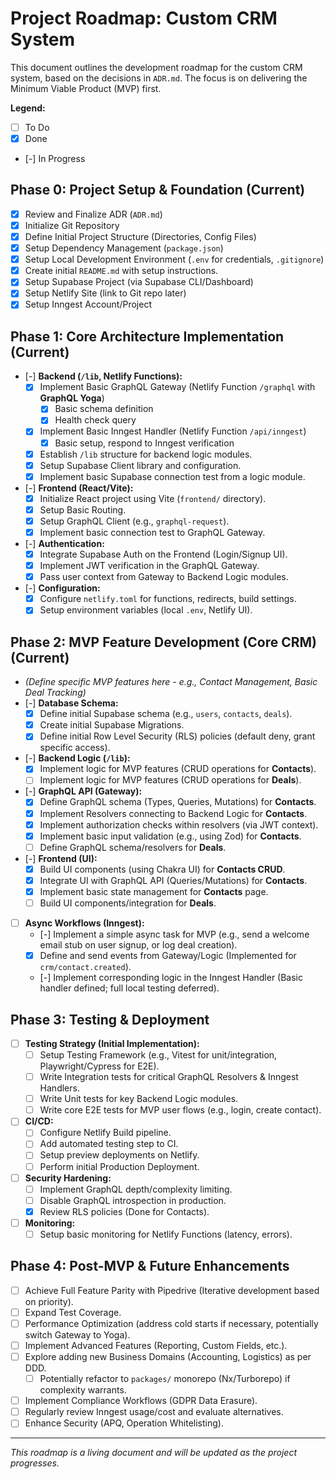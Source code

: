 # Project Roadmap: Custom CRM System

This document outlines the development roadmap for the custom CRM system, based on the decisions in `ADR.md`. The focus is on delivering the Minimum Viable Product (MVP) first.

**Legend:**
*   [ ] To Do
*   [x] Done
*   [-] In Progress

## Phase 0: Project Setup & Foundation (Current)

*   [x] Review and Finalize ADR (`ADR.md`)
*   [x] Initialize Git Repository
*   [x] Define Initial Project Structure (Directories, Config Files)
*   [x] Setup Dependency Management (`package.json`)
*   [x] Setup Local Development Environment (`.env` for credentials, `.gitignore`)
*   [x] Create initial `README.md` with setup instructions.
*   [x] Setup Supabase Project (via Supabase CLI/Dashboard)
*   [x] Setup Netlify Site (link to Git repo later)
*   [x] Setup Inngest Account/Project

## Phase 1: Core Architecture Implementation (Current)

*   [-] **Backend (`/lib`, Netlify Functions):**
    *   [x] Implement Basic GraphQL Gateway (Netlify Function `/graphql` with **GraphQL Yoga**)
        *   [x] Basic schema definition
        *   [x] Health check query
    *   [x] Implement Basic Inngest Handler (Netlify Function `/api/inngest`)
        *   [x] Basic setup, respond to Inngest verification
    *   [x] Establish `/lib` structure for backend logic modules.
    *   [x] Setup Supabase Client library and configuration.
    *   [x] Implement basic Supabase connection test from a logic module.
*   [-] **Frontend (React/Vite):**
    *   [x] Initialize React project using Vite (`frontend/` directory).
    *   [x] Setup Basic Routing.
    *   [x] Setup GraphQL Client (e.g., `graphql-request`).
    *   [x] Implement basic connection test to GraphQL Gateway.
*   [-] **Authentication:**
    *   [x] Integrate Supabase Auth on the Frontend (Login/Signup UI).
    *   [x] Implement JWT verification in the GraphQL Gateway.
    *   [x] Pass user context from Gateway to Backend Logic modules.
*   [-] **Configuration:**
    *   [x] Configure `netlify.toml` for functions, redirects, build settings.
    *   [x] Setup environment variables (local `.env`, Netlify UI).

## Phase 2: MVP Feature Development (Core CRM) (Current)

*   *(Define specific MVP features here - e.g., Contact Management, Basic Deal Tracking)*
*   [-] **Database Schema:**
    *   [x] Define initial Supabase schema (e.g., `users`, `contacts`, `deals`).
    *   [x] Create initial Supabase Migrations.
    *   [x] Define initial Row Level Security (RLS) policies (default deny, grant specific access).
*   [-] **Backend Logic (`/lib`):**
    *   [x] Implement logic for MVP features (CRUD operations for **Contacts**).
    *   [ ] Implement logic for MVP features (CRUD operations for **Deals**).
*   [-] **GraphQL API (Gateway):**
    *   [x] Define GraphQL schema (Types, Queries, Mutations) for **Contacts**.
    *   [x] Implement Resolvers connecting to Backend Logic for **Contacts**.
    *   [x] Implement authorization checks within resolvers (via JWT context).
    *   [x] Implement basic input validation (e.g., using Zod) for **Contacts**.
    *   [ ] Define GraphQL schema/resolvers for **Deals**.
*   [-] **Frontend (UI):**
    *   [x] Build UI components (using Chakra UI) for **Contacts CRUD**.
    *   [x] Integrate UI with GraphQL API (Queries/Mutations) for **Contacts**.
    *   [x] Implement basic state management for **Contacts** page.
    *   [ ] Build UI components/integration for **Deals**.
*   [ ] **Async Workflows (Inngest):**
    *   [-] Implement a simple async task for MVP (e.g., send a welcome email stub on user signup, or log deal creation).
    *   [x] Define and send events from Gateway/Logic (Implemented for `crm/contact.created`).
    *   [-] Implement corresponding logic in the Inngest Handler (Basic handler defined; full local testing deferred).

## Phase 3: Testing & Deployment

*   [ ] **Testing Strategy (Initial Implementation):**
    *   [ ] Setup Testing Framework (e.g., Vitest for unit/integration, Playwright/Cypress for E2E).
    *   [ ] Write Integration tests for critical GraphQL Resolvers & Inngest Handlers.
    *   [ ] Write Unit tests for key Backend Logic modules.
    *   [ ] Write core E2E tests for MVP user flows (e.g., login, create contact).
*   [ ] **CI/CD:**
    *   [ ] Configure Netlify Build pipeline.
    *   [ ] Add automated testing step to CI.
    *   [ ] Setup preview deployments on Netlify.
    *   [ ] Perform initial Production Deployment.
*   [ ] **Security Hardening:**
    *   [ ] Implement GraphQL depth/complexity limiting.
    *   [ ] Disable GraphQL introspection in production.
    *   [x] Review RLS policies (Done for Contacts).
*   [ ] **Monitoring:**
    *   [ ] Setup basic monitoring for Netlify Functions (latency, errors).

## Phase 4: Post-MVP & Future Enhancements

*   [ ] Achieve Full Feature Parity with Pipedrive (Iterative development based on priority).
*   [ ] Expand Test Coverage.
*   [ ] Performance Optimization (address cold starts if necessary, potentially switch Gateway to Yoga).
*   [ ] Implement Advanced Features (Reporting, Custom Fields, etc.).
*   [ ] Explore adding new Business Domains (Accounting, Logistics) as per DDD.
    *   [ ] Potentially refactor to `packages/` monorepo (Nx/Turborepo) if complexity warrants.
*   [ ] Implement Compliance Workflows (GDPR Data Erasure).
*   [ ] Regularly review Inngest usage/cost and evaluate alternatives.
*   [ ] Enhance Security (APQ, Operation Whitelisting).

---

*This roadmap is a living document and will be updated as the project progresses.* 
